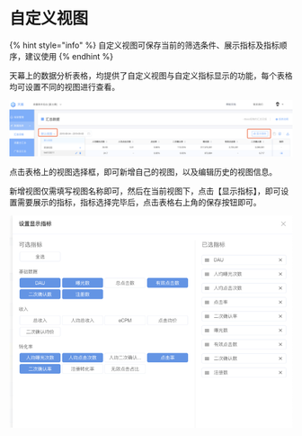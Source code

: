 # 自定义视图

{% hint style="info" %}
自定义视图可保存当前的筛选条件、展示指标及指标顺序，建议使用
{% endhint %}

天幕上的数据分析表格，均提供了自定义视图与自定义指标显示的功能，每个表格均可设置不同的视图进行查看。

![](../.gitbook/assets/image%20%28166%29.png)

点击表格上的视图选择框，即可新增自己的视图，以及编辑历史的视图信息。

新增视图仅需填写视图名称即可，然后在当前视图下，点击【显示指标】，即可设置需要展示的指标，指标选择完毕后，点击表格右上角的保存按钮即可。

![](../.gitbook/assets/image%20%2881%29.png)



